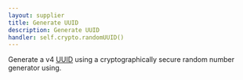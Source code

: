 ```yaml
---
layout: supplier
title: Generate UUID
description: Generate UUID
handler: self.crypto.randomUUID()
---
```


Generate a v4 [UUID](https://developer.mozilla.org/en-US/docs/Web/API/Crypto/randomUUID) using a cryptographically secure random number generator using.

